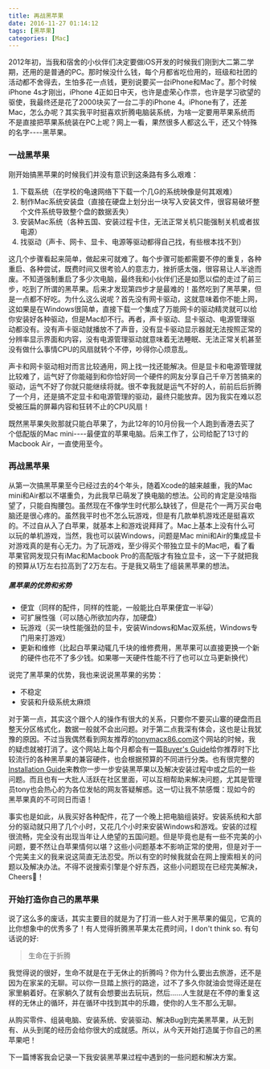 ```yaml
---
title: 再战黑苹果
date: 2016-11-27 01:14:12
tags: [黑苹果]
categories: [Mac]
---
```


2012年初，当我和宿舍的小伙伴们决定要做iOS开发的时候我们刚到大二第二学期，还用的是普通的PC。那时候没什么钱，每个月都省吃俭用的，班级和社团的活动都不舍得去，生怕多花一点钱，更别说要买一台iPhone和Mac了。那个时候iPhone 4s才刚出，iPhone 4正如日中天，也许是虚荣心作祟，也许是学习欲望的驱使，我最终还是花了2000块买了一台二手的iPhone 4。iPhone有了，还差Mac，怎么办呢？其实我平时挺喜欢折腾电脑装系统，为啥一定要用苹果系统而不是直接把苹果系统装在PC上呢？网上一看，果然很多人都这么干，还又个特殊的名字----黑苹果。

### 一战黑苹果
刚开始搞黑苹果的时候我们并没有意识到这条路有多么艰难：

1. 下载系统（在学校的龟速网络下下载一个几G的系统映像是何其艰难）
2. 制作Mac系统安装盘（直接在硬盘上划分出一块写入安装文件，很容易破坏整个文件系统导致整个盘的数据丢失）
3. 安装Mac系统（各种五国、安装过程卡住，无法正常关机只能强制关机或者拔电源）
4. 找驱动（声卡、网卡、显卡、电源等驱动都得自己找，有些根本找不到）

这几个步骤看起来简单，做起来可就难了。每个步骤可能都需要不停的重复，各种重启、各种尝试，既费时间又很考验人的意志力，挫折感太强，很容易让人半途而废。不知道强制重启了多少次电脑，最终我和小伙伴们还是如愿以偿的走过了前三步，吃到了所谓的黑苹果。后来才发现第四步才是最难的！虽然吃到了黑苹果，但是一点都不好吃。为什么这么说呢？首先没有网卡驱动，这就意味着你不能上网，这如果是在Windows很简单，直接下载一个集成了万能网卡的驱动精灵就可以给你安装好各种驱动，但是Mac却不行。再者，声卡驱动、显卡驱动、电源管理驱动都没有。没有声卡驱动就播放不了声音，没有显卡驱动显示器就无法按照正常的分辨率显示界面和内容，没有电源管理驱动就意味着无法睡眠、无法正常关机甚至没有做什么事情CPU的风扇就转个不停，吵得你心烦意乱。

声卡和网卡驱动相对而言比较通用，网上找一找还能解决。但是显卡和电源管理就比较难了，运气好了你能碰到和你恰好同一个硬件的网友分享自己千辛万苦搞来的驱动，运气不好了你就只能继续将就。很不幸我就是运气不好的人，前前后后折腾了一个月，还是搞不定显卡和电源管理的驱动，最终只能放弃。因为我实在难以忍受被压扁的屏幕内容和狂转不止的CPU风扇！

既然黑苹果失败那就只能白苹果了，为此12年的10月份我一个人跑到香港去买了个低配版的Mac mini----最便宜的苹果电脑。后来工作了，公司给配了13寸的Macbook Air，一直使用至今。

### 再战黑苹果
从第一次搞黑苹果至今已经过去的4个年头，随着Xcode的越来越重，我的Mac mini和Air都以不堪重负，为此我早已萌发了换电脑的想法。公司的肯定是没啥指望了，只能自掏腰包。虽然现在不像学生时代那么缺钱了，但是花个一两万买台电脑还是很心疼的。虽然我平时也不怎么玩游戏，但是有几款单机游戏还是挺喜欢的。不过自从入了白苹果，就基本上和游戏说拜拜了。Mac上基本上没有什么可以玩的单机游戏，当然，我也可以装Windows，问题是Mac mini和Air的集成显卡对游戏真的是有心无力。为了玩游戏，至少得买个带独立显卡的Mac吧，看了看苹果官网发现只有iMac和Macbook Pro的高配版才有独立显卡，这一下子就把我的预算从1万左右拉高到了2万左右。于是我又萌生了组装黑苹果的想法。

##### 黑苹果的优势和劣势

- 便宜（同样的配件，同样的性能，一般能比白苹果便宜一半😺）
- 可扩展性强（可以随心所欲加内存，加硬盘）
- 玩游戏（买一块性能强劲的显卡，安装Windows和Mac双系统，Windows专门用来打游戏）
- 更新和维修（比起白苹果动辄几千块的维修费用，黑苹果可以直接更换一个新的硬件也花不了多少钱。如果哪一天硬件性能不行了也可以立马更新换代）

说完了黑苹果的优势，我也来说说黑苹果的劣势：

- 不稳定
- 安装和升级系统太麻烦

对于第一点，其实这个跟个人的操作有很大的关系，只要你不要买山寨的硬盘而且整天分区格式化，数据一般就不会出问题。对于第二点我深有体会，这也是让我犹豫的原因。不过当我偶然看到网友推荐的[tonymacx86.com](https://www.tonymacx86.com/)这个网站的时候，我的疑虑就被打消了。这个网站上每个月都会有一篇[Buyer's Guide](https://www.tonymacx86.com/buyersguide/november/2016)给你推荐时下比较流行的各种黑苹果的兼容硬件，也会根据预算的不同进行分类。也有很完整的[Installation Guide](https://www.tonymacx86.com/threads/unibeast-install-macos-sierra-on-any-supported-intel-based-pc.200564/)来教你一步一步安装黑苹果以及解决安装过程中或之后的一些问题。而且也有一大批人活跃在社区里面，可以互相帮助来解决问题，尤其是管理员tony也会热心的为各位发帖的网友答疑解惑。这一切让我不禁感慨：现如今的黑苹果真的不可同日而语！

事实也是如此，从我买好各种配件，花了一个晚上把电脑组装好。安装系统和大部分的驱动就只用了几个小时，又花几个小时来安装Windows和游戏。安装的过程很流畅，完全没有出现当年让人绝望的五国问题。但是毕竟也是有一些不完美的小问题，要不然让白苹果情何以堪？这些小问题基本不影响正常的使用，但是对于一个完美主义的我来说这简直无法忍受。所以有空的时候我就会在网上搜索相关的问题以及解决办法。不得不说搜索引擎是个好东西，这些小问题现在已经完美解决，Cheers🍻！

### 开始打造你自己的黑苹果
说了这么多的废话，其实主要目的就是为了打消一些人对于黑苹果的偏见，它真的比你想象中的优秀多了！有人觉得折腾黑苹果太花费时间，I don't think so. 有句话说的好:

> 生命在于折腾

我觉得说的很好，生命不就是在于无休止的折腾吗？你为什么要出去旅游，还不是因为在家呆的无聊。可以你一旦踏上旅行的路途，过不了多久你就油会觉得还是在家里躺着好。在家躺久了就有会想要出去玩玩，然后......人生就是在不停的重复这样的无休止的循环，并在循环中找到其中的乐趣，使你的人生不那么无聊。

从购买零件、组装电脑、安装系统、安装驱动、解决Bug到完美黑苹果，从无到有、从头到尾的经历会给你很大的成就感。所以，从今天开始打造属于你自己的黑苹果吧！

下一篇博客我会记录一下我安装黑苹果过程中遇到的一些问题和解决方案。